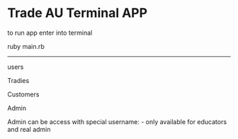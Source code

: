 # Trade AU Terminal APP

to run app enter into terminal

ruby main.rb

---

users

Tradies

Customers

Admin

Admin can be access with special username: - only available for educators and real admin
